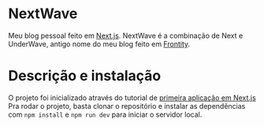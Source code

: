 # NextWave

Meu blog pessoal feito em [Next.js](https://github.com/vercel/next.js). NextWave é a combinação de Next e UnderWave, antigo nome do meu blog feito em [Frontity](https://frontity.org).

# Descrição e instalação
O projeto foi inicializado através do tutorial de [primeira aplicação em Next.js](https://nextjs.org/learn/basics/create-nextjs-app)
Pra rodar o projeto, basta clonar o repositório e instalar as dependências com ```npm install``` e ```npm run dev``` para iniciar o servidor local.
